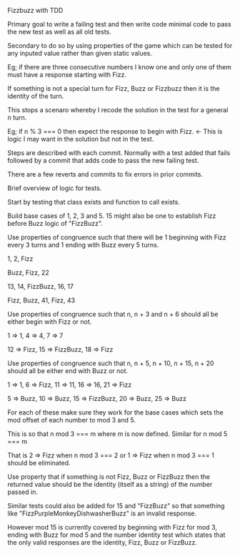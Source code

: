 Fizzbuzz with TDD

Primary goal to write a failing test and then write code minimal code to pass the new test as well as all old tests.

Secondary to do so by using properties of the game which can be tested for any inputed value rather than given static values.

Eg; if there are three consecutive numbers I know one and only one of them must have a response starting with Fizz.

If something is not a special turn for Fizz, Buzz or Fizzbuzz then it is the identity of the turn.

This stops a scenaro whereby I recode the solution in the test for a general n turn.

Eg; if n % 3 === 0 then expect the response to begin with Fizz. <- This is logic I may want in the solution but not in the test.

Steps are described with each commit. Normally with a test added that fails followed by a commit that adds code to pass the new failing test.

There are a few reverts and commits to fix errors in prior commits.



Brief overview of logic for tests.

Start by testing that class exists and function to call exists.

Build base cases of 1, 2, 3 and 5. 15 might also be one to establish Fizz before Buzz logic of "FizzBuzz".

Use properties of congruence such that there will be 1 beginning with Fizz every 3 turns and 1 ending with Buzz every 5 turns.

1, 2, Fizz

Buzz, Fizz, 22

13, 14, FizzBuzz, 16, 17

Fizz, Buzz, 41, Fizz, 43

Use properties of congruence such that n, n + 3 and n + 6 should all be either begin with Fizz or not.

1 => 1, 4 => 4, 7 => 7

12 => Fizz, 15 => FizzBuzz, 18 => Fizz

Use properties of congruence such that n, n + 5, n + 10, n + 15, n + 20 should all be either end with Buzz or not.

1 => 1, 6 => Fizz, 11 => 11, 16 => 16, 21 => Fizz

5 => Buzz, 10 => Buzz, 15 => FizzBuzz, 20 => Buzz, 25 => Buzz

For each of these make sure they work for the base cases which sets the mod offset of each number to mod 3 and 5.

This is so that n mod 3 === m where m is now defined. Similar for n mod 5 === m

That is 2 => Fizz when n mod 3 === 2 or 1 => Fizz when n mod 3 === 1 should be eliminated.

Use property that if something is not Fizz, Buzz or FizzBuzz then the returned value should be the identity (itself as a string) of the number passed in.


Similar tests could also be added for 15 and "FizzBuzz" so that something like "FizzPurpleMonkeyDishwasherBuzz" is an invalid response.

However mod 15 is currently covered by beginning with Fizz for mod 3, ending with Buzz for mod 5 and the number identity test which states that the only valid responses are the identity, Fizz, Buzz or FizzBuzz.
